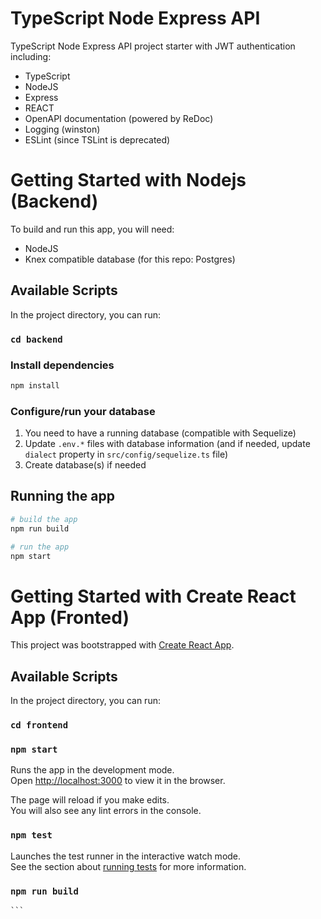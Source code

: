 # TypeScript Node Express API

TypeScript Node Express API project starter with JWT authentication including:

- TypeScript
- NodeJS
- Express
- REACT
- OpenAPI documentation (powered by ReDoc)
- Logging (winston)
- ESLint (since TSLint is deprecated)

# Getting Started with Nodejs (Backend)

To build and run this app, you will need:

- NodeJS
- Knex compatible database (for this repo: Postgres)

## Available Scripts

In the project directory, you can run:

### `cd backend`

### Install dependencies

```bash
npm install
```

### Configure/run your database

1. You need to have a running database (compatible with Sequelize)
2. Update `.env.*` files with database information (and if needed, update `dialect` property in `src/config/sequelize.ts` file)
3. Create database(s) if needed

## Running the app

```bash
# build the app
npm run build

# run the app
npm start
```

# Getting Started with Create React App (Fronted)

This project was bootstrapped with [Create React App](https://github.com/facebook/create-react-app).

## Available Scripts

In the project directory, you can run:

### `cd frontend`

### `npm start`

Runs the app in the development mode.\
Open [http://localhost:3000](http://localhost:3000) to view it in the browser.

The page will reload if you make edits.\
You will also see any lint errors in the console.

### `npm test`

Launches the test runner in the interactive watch mode.\
See the section about [running tests](https://facebook.github.io/create-react-app/docs/running-tests) for more information.

### `npm run build`

    ```
